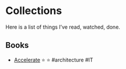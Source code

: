 # Collections

Here is a list of things I’ve read, watched, done. 

## Books
- [Accelerate](Accelerate.md) ⭐️ ⭐️  #architecture #IT 